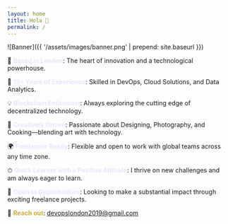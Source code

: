 ```yaml
---
layout: home
title: Hola 👋
permalink: /
---
```

<!-- ![Banner](./assets/images/banner.png) -->
![Banner]({{ '/assets/images/banner.png' | prepend: site.baseurl }})


📍 <span style="color: #E6E6FA;">**Based in London**</span>: The heart of innovation and a technological powerhouse.

🔧 <span style="color: #E6E6FA;">**15+ Years of Experience**</span>: Skilled in DevOps, Cloud Solutions, and Data Analytics.

💡 <span style="color: #E6E6FA;">**Blockchain Enthusiast**</span>: Always exploring the cutting edge of decentralized technology.

🎨 <span style="color: #E6E6FA;">**Creatively Driven**</span>: Passionate about Designing, Photography, and Cooking—blending art with technology.

🌍 <span style="color: #E6E6FA;">**Freelancer Ready**</span>: Flexible and open to work with global teams across any time zone.

⏱ <span style="color: #E6E6FA;">**Quick Learner with a Positive Attitude**</span>: I thrive on new challenges and am always eager to learn.

🤝 <span style="color: #E6E6FA;">**Open to Opportunities**</span>: Looking to make a substantial impact through exciting freelance projects.


📧 <span style="color: #D4AF37;">**Reach out**</span>: [devopslondon2019@gmail.com](mailto:devopslondon2021@gmail.com)

